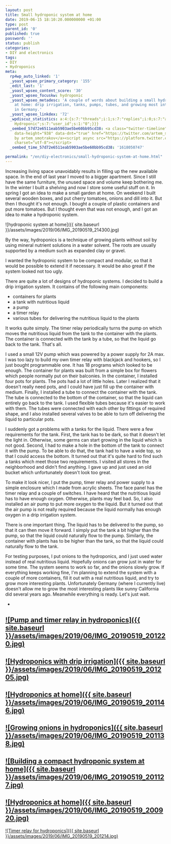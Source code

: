 ```yaml
---
layout: post
title: Small hydroponic system at home
date: 2019-06-15 18:10:20.000000000 +01:00
type: post
parent_id: '0'
published: true
password: ''
status: publish
categories:
- DIY and electronics
tags:
- DIY
- Hydroponics
meta:
  rp4wp_auto_linked: '1'
  _yoast_wpseo_primary_category: '155'
  _edit_last: '1'
  _yoast_wpseo_content_score: '30'
  _yoast_wpseo_focuskw: hydroponic
  _yoast_wpseo_metadesc: 'A couple of words about building a small hydroponic system
    at home: drip irrigation, tanks, pumps, tubes, and growing most interesting plants
    in Germany.'
  _yoast_wpseo_linkdex: '72'
  _wpdiscuz_statistics: a:4:{s:7:"threads";i:1;s:7:"replies";i:0;s:7:"authors";i:1;s:14:"recent_authors";a:1:{i:0;O:8:"stdClass":3:{s:20:"comment_author_email";s:25:"amazinghydropon@gmail.com";s:14:"comment_author";s:18:"Amazing
    Hydroponic";s:7:"user_id";s:1:"0";}}}
  _oembed_57d72e6511eab5903ae5be60bb95cd38: <a class="twitter-timeline" data-width="625"
    data-height="938" data-dnt="true" href="https://twitter.com/artem_smotrakov?ref_src=twsrc%5Etfw">Tweets
    by artem_smotrakov</a><script async src="https://platform.twitter.com/widgets.js"
    charset="utf-8"></script>
  _oembed_time_57d72e6511eab5903ae5be60bb95cd38: '1618050747'

permalink: "/en/diy-electronics/small-hydroponic-system-at-home.html"
---
```

<!-- wp:paragraph -->

Increasing living space unavoidably results in filling up the new available space. In the end of last year I moved to a bigger apartment. Since I still have the same furniture, the unused space and volume keep bothering me. In the winter I built a shelving and now I store some useful stuff on it. In spring I got an idea to make a small garden at home. On weekend I built several wooden boxes, and put cherry tomatoes, onions and dill into it. But then I thought it's not enough. I bought a couple of plastic containers and put more tomatoes. But I thought even that was not enough, and I got an idea to make a hydroponic system.

<!-- /wp:paragraph -->

<!-- wp:image {"id":3148} -->

![hydroponic system at home]({{ site.baseurl }}/assets/images/2019/06/IMG_20190519_214300.jpg)

<!-- /wp:image -->

<!-- wp:more -->  
<!--more-->  
<!-- /wp:more -->

<!-- wp:paragraph -->

By the way, hydroponics is a technique of growing plants without soil by using mineral nutrient solutions in a water solvent. The roots are usually supported by a medium such as expanded clay or gravel.

<!-- /wp:paragraph -->

<!-- wp:paragraph -->

I wanted the hydroponic system to be compact and modular, so that it would be possible to extend it if necessary. It would be also great if the system looked not too ugly.

<!-- /wp:paragraph -->

<!-- wp:paragraph -->

There are quite a lot of designs of hydroponic systems. I decided to build a drip irrigation system. It contains of the following main components:

<!-- /wp:paragraph -->

<!-- wp:list -->

- containers for plants
- a tank with nutritious liquid
- a pump
- a timer relay
- various tubes for delivering the nutritious liquid to the plants

<!-- /wp:list -->

<!-- wp:paragraph -->

It works quite simply. The timer relay periodically turns the pump on which moves the nutritious liquid from the tank to the container with the plants. The container is connected with the tank by a tube, so that the liquid go back to the tank. That's all.

<!-- /wp:paragraph -->

<!-- wp:paragraph -->

I used a small 12V pump which was powered by a power supply for 2A max. I was too lazy to build my own timer relay with blackjack and hookers, so I just bought programmable one. It has 18 programs which looked to be enough. The container for plants was built from a simple box for flowers which people normally put on their balconies. In the container, I installed four pots for plants. The pots had a lot of little holes. Later I realized that it doesn't really need pots, and I could have just fill up the container with medium. Finally, I installed a tube to connect the container with the tank. The tube is connected to the bottom of the container, so that the liquid can entirely go back to the tank. I used flexible tubes because it's easier to work with them. The tubes were connected with each other by fittings of required shape, and I also installed several valves to be able to turn off delivering the liquid to particular pots.

<!-- /wp:paragraph -->

<!-- wp:paragraph -->

I suddenly got a problems with a tanks for the liquid. There were a few requirements for the tank. First, the tank has to be dark, so that it doesn't let the light in. Otherwise, some germs can start growing in the liquid which is not good. Second, I had to make a hole in the bottom of the tank to connect it with the pump. To be able to do that, the tank had to have a wide top, so that I could access the bottom. It turned out that it's quite hard to find such a tanks which meet those two requirements. I visited all stores in the neighborhood and didn't find anything. I gave up and just used an old bucket which unfortunately doesn't look too great.

<!-- /wp:paragraph -->

<!-- wp:paragraph -->

To make it look nicer, I put the pump, timer relay and power supply to a simple enclosure which I made from acrylic sheets. The face panel has the timer relay and a couple of switches. I have heard that the nutritious liquid has to have enough oxygen. Otherwise, plants may feel bad. So, I also installed an air pump to put more oxygen to the liquid. But it turned out that the air pump is not really required because the liquid normally has enough oxygen in a drip irrigation system.

<!-- /wp:paragraph -->

<!-- wp:paragraph -->

There is one important thing. The liquid has to be delivered to the pump, so that it can then move it forward. I simply put the tank a bit higher than the pump, so that the liquid could naturally flow to the pump. Similarly, the container with plants has to be higher than the tank, so that the liquid could naturally flow to the tank.

<!-- /wp:paragraph -->

<!-- wp:paragraph -->

For testing purposes, I put onions to the hydroponics, and I just used water instead of real nutritious liquid. Hopefully onions can grow just in water for some time. The system seems to work so far, and the onions slowly grow. If everything keeps working fine, I'm planning to extend the system with a couple of more containers, fill it out with a real nutritious liquid, and try to grow more interesting plants. Unfortunately Germany (where I currently live) doesn't allow me to grow the most interesting plants like sunny California did several years ago. Meanwhile everything is ready. Let's just wait.

<!-- /wp:paragraph -->

<!-- wp:gallery {"ids":[3150,3152,3153,3154,3155,3156,3151],"columns":2,"linkTo":"media"} -->

- 
[![Pump and timer relay in hydroponics]({{ site.baseurl }}/assets/images/2019/06/IMG_20190519_201220.jpg)](/wp-content/uploads/2019/06/IMG_20190519_201220.jpg)
- 
[![Hydroponics with drip irrigation]({{ site.baseurl }}/assets/images/2019/06/IMG_20190519_201205.jpg)](/wp-content/uploads/2019/06/IMG_20190519_201205.jpg)
- 
[![Hydroponics at home]({{ site.baseurl }}/assets/images/2019/06/IMG_20190519_201146.jpg)](/wp-content/uploads/2019/06/IMG_20190519_201146.jpg)
- 
[![Growing onions in hydroponics]({{ site.baseurl }}/assets/images/2019/06/IMG_20190519_201138.jpg)](/wp-content/uploads/2019/06/IMG_20190519_201138.jpg)
- 
[![Building a compact hydroponic system at home]({{ site.baseurl }}/assets/images/2019/06/IMG_20190519_201127.jpg)](/wp-content/uploads/2019/06/IMG_20190519_201127.jpg)
- 
[![Hydroponics at home]({{ site.baseurl }}/assets/images/2019/06/IMG_20190519_200920.jpg)](/wp-content/uploads/2019/06/IMG_20190519_200920.jpg)
- 
[![Timer relay for hydroponics]({{ site.baseurl }}/assets/images/2019/06/IMG_20190519_201214.jpg)](/wp-content/uploads/2019/06/IMG_20190519_201214.jpg)

<!-- /wp:gallery -->

